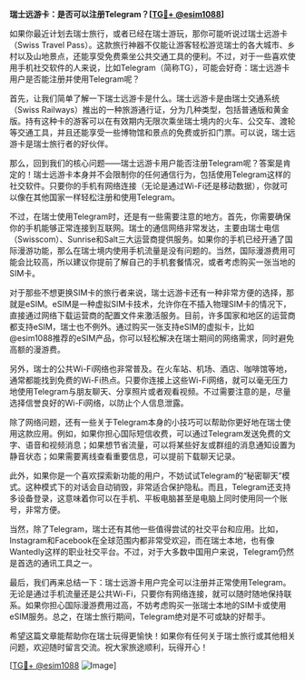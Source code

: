 **瑞士远游卡：是否可以注册Telegram？[[TG💪+ @esim1088](https://t.me/s/esim1088)]**

如果你最近计划去瑞士旅行，或者已经在瑞士游玩，那你可能听说过瑞士远游卡（Swiss Travel Pass）。这款旅行神器不仅能让游客轻松游览瑞士的各大城市、乡村以及山地景点，还能享受免费乘坐公共交通工具的便利。不过，对于一些喜欢使用手机社交软件的人来说，比如Telegram（简称TG），可能会好奇：瑞士远游卡用户是否能注册并使用Telegram呢？

首先，让我们简单了解一下瑞士远游卡是什么。瑞士远游卡是由瑞士交通系统（Swiss Railways）推出的一种旅游通行证，分为几种类型，包括普通版和黄金版。持有这种卡的游客可以在有效期内无限次乘坐瑞士境内的火车、公交车、渡轮等交通工具，并且还能享受一些博物馆和景点的免费或折扣门票。可以说，瑞士远游卡是瑞士旅行者的好伙伴。

那么，回到我们的核心问题——瑞士远游卡用户能否注册Telegram呢？答案是肯定的！瑞士远游卡本身并不会限制你的任何通信行为，包括使用Telegram这样的社交软件。只要你的手机有网络连接（无论是通过Wi-Fi还是移动数据），你就可以像在其他国家一样轻松注册和使用Telegram。

不过，在瑞士使用Telegram时，还是有一些需要注意的地方。首先，你需要确保你的手机能够正常连接到互联网。瑞士的通信网络非常发达，主要由瑞士电信（Swisscom）、Sunrise和Salt三大运营商提供服务。如果你的手机已经开通了国际漫游功能，那么在瑞士境内使用手机流量是没有问题的。当然，国际漫游费用可能会比较高，所以建议你提前了解自己的手机套餐情况，或者考虑购买一张当地的SIM卡。

对于那些不想更换SIM卡的旅行者来说，瑞士远游卡还有一种非常方便的选择，那就是eSIM。eSIM是一种虚拟SIM卡技术，允许你在不插入物理SIM卡的情况下，直接通过网络下载运营商的配置文件来激活服务。目前，许多国家和地区的运营商都支持eSIM，瑞士也不例外。通过购买一张支持eSIM的虚拟卡，比如@esim1088推荐的eSIM产品，你可以轻松解决在瑞士期间的网络需求，同时避免高额的漫游费。

另外，瑞士的公共Wi-Fi网络也非常普及。在火车站、机场、酒店、咖啡馆等地，通常都能找到免费的Wi-Fi热点。只要你连接上这些Wi-Fi网络，就可以毫无压力地使用Telegram与朋友聊天、分享照片或者观看视频。不过需要注意的是，尽量选择信誉良好的Wi-Fi网络，以防止个人信息泄露。

除了网络问题，还有一些关于Telegram本身的小技巧可以帮助你更好地在瑞士使用这款应用。例如，如果你担心国际短信收费，可以通过Telegram发送免费的文字、语音和视频消息；如果想节省流量，可以将某些好友或群组的消息通知设置为静音状态；如果需要离线查看重要信息，可以提前下载聊天记录。

此外，如果你是一个喜欢探索新功能的用户，不妨试试Telegram的“秘密聊天”模式。这种模式下的对话会自动销毁，非常适合保护隐私。而且，Telegram还支持多设备登录，这意味着你可以在手机、平板电脑甚至是电脑上同时使用同一个账号，非常方便。

当然，除了Telegram，瑞士还有其他一些值得尝试的社交平台和应用。比如，Instagram和Facebook在全球范围内都非常受欢迎，而在瑞士本地，也有像Wantedly这样的职业社交平台。不过，对于大多数中国用户来说，Telegram仍然是首选的通讯工具之一。

最后，我们再来总结一下：瑞士远游卡用户完全可以注册并正常使用Telegram。无论是通过手机流量还是公共Wi-Fi，只要你有网络连接，就可以随时随地保持联系。如果你担心国际漫游费用过高，不妨考虑购买一张瑞士本地的SIM卡或使用eSIM服务。总之，在瑞士旅行期间，Telegram绝对是不可或缺的好帮手。

希望这篇文章能帮助你在瑞士玩得更愉快！如果你有任何关于瑞士旅行或其他相关问题，欢迎随时留言交流。祝大家旅途顺利，玩得开心！

[[TG💪+ @esim1088](https://t.me/s/esim1088) ![Image](https://i.postimg.cc/4NQfJmqS/Snipaste-2025-05-13-00-14-12.png)]
